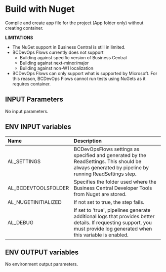 # Build with Nuget

Compile and create app file for the project (App folder only) without creating container.

**LIMITATIONS**
- The NuGet support in Business Central is still in limited.
- BCDevOps Flows currently does not support
  - Building against specific version of Business Central
  - Building against next-minor/major
  - Building against non-W1 localization
- BCDevOps Flows can only support what is supported by Microsoft. For this reason, BCDevOps Flows cannot run tests using NuGets as it requires container.

## INPUT Parameters

No input parameters.

## ENV INPUT variables

| Name                  | Description |
| :--                   | :-- |
| AL_SETTINGS           | BCDevOpsFlows settings as specified and generated by the ReadSettings. This should be always generated by pipeline by running ReadSettings step. |
| AL_BCDEVTOOLSFOLDER   | Specifies the folder used where the Business Central Developer Tools from Nuget are stored.   |
| AL_NUGETINITIALIZED   | If not set to true, the step fails. |
| AL_DEBUG | If set to 'true', pipelines generate additional logs that provides better details. If requesting support, you must provide log generated when this variable is enabled. |

## ENV OUTPUT variables

No environment output parameters.
